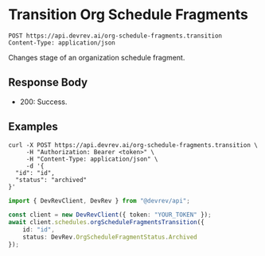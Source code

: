 # Transition Org Schedule Fragments

```http
POST https://api.devrev.ai/org-schedule-fragments.transition
Content-Type: application/json
```

Changes stage of an organization schedule fragment.



## Response Body

- 200: Success.

## Examples

```shell
curl -X POST https://api.devrev.ai/org-schedule-fragments.transition \
     -H "Authorization: Bearer <token>" \
     -H "Content-Type: application/json" \
     -d '{
  "id": "id",
  "status": "archived"
}'
```

```typescript
import { DevRevClient, DevRev } from "@devrev/api";

const client = new DevRevClient({ token: "YOUR_TOKEN" });
await client.schedules.orgScheduleFragmentsTransition({
    id: "id",
    status: DevRev.OrgScheduleFragmentStatus.Archived
});

```